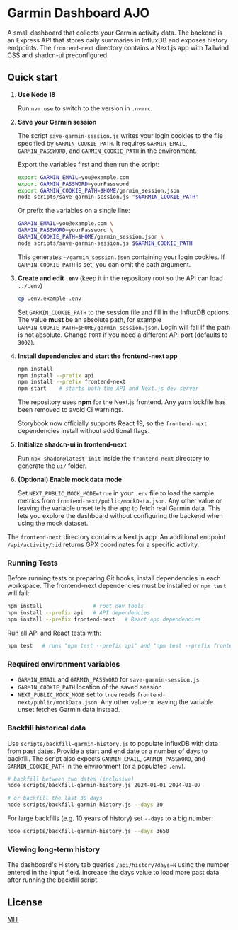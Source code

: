 # Garmin Dashboard AJO

A small dashboard that collects your Garmin activity data. The backend is an Express API that stores daily summaries in InfluxDB and exposes history endpoints. The `frontend-next` directory contains a Next.js app with Tailwind CSS and shadcn-ui preconfigured.

## Quick start

1. **Use Node 18**

   Run `nvm use` to switch to the version in `.nvmrc`.

2. **Save your Garmin session**

   The script `save-garmin-session.js` writes your login cookies to the file
   specified by `GARMIN_COOKIE_PATH`. It requires `GARMIN_EMAIL`,
   `GARMIN_PASSWORD`, and `GARMIN_COOKIE_PATH` in the environment.

   Export the variables first and then run the script:

   ```bash
   export GARMIN_EMAIL=you@example.com
   export GARMIN_PASSWORD=yourPassword
   export GARMIN_COOKIE_PATH=$HOME/garmin_session.json
   node scripts/save-garmin-session.js "$GARMIN_COOKIE_PATH"
   ```

   Or prefix the variables on a single line:

   ```bash
   GARMIN_EMAIL=you@example.com \
   GARMIN_PASSWORD=yourPassword \
   GARMIN_COOKIE_PATH=$HOME/garmin_session.json \
   node scripts/save-garmin-session.js $GARMIN_COOKIE_PATH
   ```


   This generates `~/garmin_session.json` containing your login cookies. If
   `GARMIN_COOKIE_PATH` is set, you can omit the path argument.


3. **Create and edit `.env`** (keep it in the repository root so the API can load `../.env`)

   ```bash
   cp .env.example .env
   ```

   Set `GARMIN_COOKIE_PATH` to the session file and fill in the InfluxDB
   options. The value **must** be an absolute path, for example
   `GARMIN_COOKIE_PATH=$HOME/garmin_session.json`. Login will fail if the
   path is not absolute. Change `PORT` if you need a different API
   port (defaults to `3002`).

4. **Install dependencies and start the frontend-next app**

   ```bash
   npm install
   npm install --prefix api
   npm install --prefix frontend-next
   npm start    # starts both the API and Next.js dev server
   ```

   The repository uses **npm** for the Next.js frontend. Any yarn lockfile
   has been removed to avoid CI warnings.

   Storybook now officially supports React 19, so the `frontend-next`
   dependencies install without additional flags.

5. **Initialize shadcn-ui in frontend-next**

   Run `npx shadcn@latest init` inside the `frontend-next` directory to
   generate the `ui/` folder.

6. **(Optional) Enable mock data mode**

   Set `NEXT_PUBLIC_MOCK_MODE=true` in your `.env` file to load the sample
   metrics from `frontend-next/public/mockData.json`. Any other value or leaving
   the variable unset tells the app to fetch real Garmin data. This lets you
   explore the dashboard without configuring the backend when using the mock
   dataset.

  The `frontend-next` directory contains a Next.js app.
An additional endpoint `/api/activity/:id` returns GPX coordinates for a specific activity.

### Running Tests

Before running tests or preparing Git hooks, install dependencies in each
workspace. The frontend-next dependencies must be installed or `npm test` will fail:

```bash
npm install                # root dev tools
npm install --prefix api   # API dependencies
npm install --prefix frontend-next   # React app dependencies
```


Run all API and React tests with:

```bash
npm test   # runs "npm test --prefix api" and "npm test --prefix frontend-next"
```

### Required environment variables

- `GARMIN_EMAIL` and `GARMIN_PASSWORD` for `save-garmin-session.js`
- `GARMIN_COOKIE_PATH` location of the saved session
- `NEXT_PUBLIC_MOCK_MODE` set to `true` reads `frontend-next/public/mockData.json`.
  Any other value or leaving the variable unset fetches Garmin data instead.

### Backfill historical data

Use `scripts/backfill-garmin-history.js` to populate InfluxDB with data from
past dates. Provide a start and end date or a number of days to backfill.
The script also expects `GARMIN_EMAIL`, `GARMIN_PASSWORD`, and
`GARMIN_COOKIE_PATH` in the environment (or a populated `.env`).

```bash
# backfill between two dates (inclusive)
node scripts/backfill-garmin-history.js 2024-01-01 2024-01-07

# or backfill the last 30 days
node scripts/backfill-garmin-history.js --days 30
```

For large backfills (e.g. 10 years of history) set `--days` to a big number:

```bash
node scripts/backfill-garmin-history.js --days 3650
```

### Viewing long-term history

The dashboard's History tab queries `/api/history?days=N` using the number
entered in the input field. Increase the days value to load more past data
after running the backfill script.

## License

[MIT](LICENSE)
